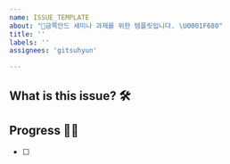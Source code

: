 ```yaml
---
name: ISSUE_TEMPLATE
about: "🍼금쪽안드 세미나 과제를 위한 템플릿입니다. \U0001F680"
title: ''
labels: ''
assignees: 'gitsuhyun'

---
```


## What is this issue? 🛠

## Progress 🏃‍♀️
- [ ]